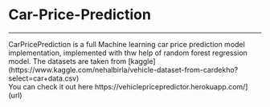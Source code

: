 <h1>Car-Price-Prediction</h1>
<hr>
CarPricePrediction is a full Machine learning car price prediction model implementation, implemented with thw help of random forest regression model.
The datasets are taken from [kaggle](https://www.kaggle.com/nehalbirla/vehicle-dataset-from-cardekho?select=car+data.csv)<br>
You can check it out here https://vehiclepricepredictor.herokuapp.com/](url)
